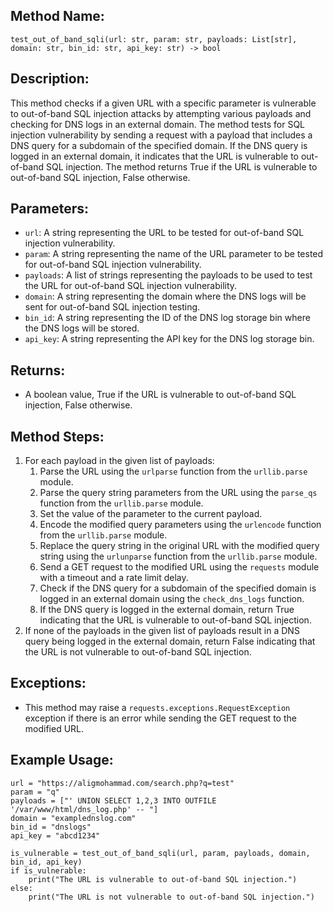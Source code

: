 
## Method Name:

`test_out_of_band_sqli(url: str, param: str, payloads: List[str], domain: str, bin_id: str, api_key: str) -> bool`

## Description:

This method checks if a given URL with a specific parameter is vulnerable to out-of-band SQL injection attacks by attempting various payloads and checking for DNS logs in an external domain. The method tests for SQL injection vulnerability by sending a request with a payload that includes a DNS query for a subdomain of the specified domain. If the DNS query is logged in an external domain, it indicates that the URL is vulnerable to out-of-band SQL injection. The method returns True if the URL is vulnerable to out-of-band SQL injection, False otherwise.

## Parameters:

-   `url`: A string representing the URL to be tested for out-of-band SQL injection vulnerability.
-   `param`: A string representing the name of the URL parameter to be tested for out-of-band SQL injection vulnerability.
-   `payloads`: A list of strings representing the payloads to be used to test the URL for out-of-band SQL injection vulnerability.
-   `domain`: A string representing the domain where the DNS logs will be sent for out-of-band SQL injection testing.
-   `bin_id`: A string representing the ID of the DNS log storage bin where the DNS logs will be stored.
-   `api_key`: A string representing the API key for the DNS log storage bin.

## Returns:

-   A boolean value, True if the URL is vulnerable to out-of-band SQL injection, False otherwise.

## Method Steps:

1.  For each payload in the given list of payloads:
    1.  Parse the URL using the `urlparse` function from the `urllib.parse` module.
    2.  Parse the query string parameters from the URL using the `parse_qs` function from the `urllib.parse` module.
    3.  Set the value of the parameter to the current payload.
    4.  Encode the modified query parameters using the `urlencode` function from the `urllib.parse` module.
    5.  Replace the query string in the original URL with the modified query string using the `urlunparse` function from the `urllib.parse` module.
    6.  Send a GET request to the modified URL using the `requests` module with a timeout and a rate limit delay.
    7.  Check if the DNS query for a subdomain of the specified domain is logged in an external domain using the `check_dns_logs` function.
    8.  If the DNS query is logged in the external domain, return True indicating that the URL is vulnerable to out-of-band SQL injection.
2.  If none of the payloads in the given list of payloads result in a DNS query being logged in the external domain, return False indicating that the URL is not vulnerable to out-of-band SQL injection.

## Exceptions:

-   This method may raise a `requests.exceptions.RequestException` exception if there is an error while sending the GET request to the modified URL.

## Example Usage:

```
url = "https://aligmohammad.com/search.php?q=test"
param = "q"
payloads = ["' UNION SELECT 1,2,3 INTO OUTFILE '/var/www/html/dns_log.php' -- "]
domain = "examplednslog.com"
bin_id = "dnslogs"
api_key = "abcd1234"

is_vulnerable = test_out_of_band_sqli(url, param, payloads, domain, bin_id, api_key)
if is_vulnerable:
    print("The URL is vulnerable to out-of-band SQL injection.")
else:
    print("The URL is not vulnerable to out-of-band SQL injection.")
```

